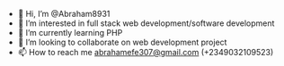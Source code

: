 - 👋 Hi, I’m @Abraham8931
- 👀 I’m interested in full stack web development/software development
- 🌱 I’m currently learning PHP
- 💞️ I’m looking to collaborate on web development project
- 📫 How to reach me abrahamefe307@gmail.com (+2349032109523)

<!---
Abraham8931/Abraham8931 is a ✨ special ✨ repository because its `README.md` (this file) appears on your GitHub profile.
You can click the Preview link to take a look at your changes.
--->
